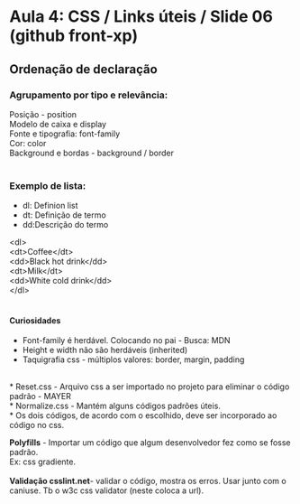 # Aula 4: CSS / Links úteis / Slide 06 (github front-xp)

## Ordenação de declaração

  ### Agrupamento por tipo e relevância:<br>
  
Posição - position<br>
Modelo de caixa e display<br>
Fonte e tipografia: font-family<br>
Cor: color<br>
Background e bordas - background / border<br>
<br>

### Exemplo de lista:<br>
* dl: Definion list 
* dt: Definição de termo
* dd:Descrição do termo<br>

&lt;dl&gt;<br>
  &lt;dt&gt;Coffee&lt;/dt&gt;<br>
  &lt;dd&gt;Black hot drink&lt;/dd&gt;<br>
  &lt;dt&gt;Milk&lt;/dt&gt;<br>
  &lt;dd&gt;White cold drink&lt;/dd&gt;<br>
&lt;/dl&gt;<br>
<br>

#### Curiosidades<br>
* Font-family é herdável. Colocando no pai - Busca: MDN<br>
* Height e width não são herdáveis (inherited)<br>
* Taquigrafia css - múltiplos valores: border, margin, padding
<br>
* Reset.css - Arquivo css a ser importado no projeto para eliminar o código padrão - MAYER<br>
* Normalize.css - Mantém alguns códigos padrões úteis.<br>
* Os dois códigos, de acordo com o escolhido, deve ser incorporado ao código no css.<br>


**Polyfills** - Importar um código que algum desenvolvedor fez como se fosse padrão.<br>
Ex: css gradiente.<br>
<br>
**Validação csslint.net**- validar o código, mostra os erros. Usar junto com o caniuse. Tb o w3c css validator (neste coloca a url).
